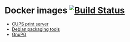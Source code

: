 # Docker images [![Build Status](https://secure.travis-ci.org/olbat/dockerfiles.png?branch=master)](https://travis-ci.org/olbat/dockerfiles)

* [CUPS print server](cupsd/)
* [Debian packaging tools](debian-pkg/)
* [GnuPG](gnupg/)
